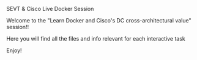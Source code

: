 SEVT & Cisco Live Docker Session

Welcome to the "Learn Docker and Cisco's DC cross-architectural value" session!!

Here you will find all the files and info relevant for each interactive task

Enjoy!

